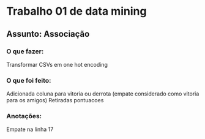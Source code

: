 # Trabalho 01 de data mining

## Assunto: Associação

### O que fazer:
Transformar CSVs em one hot encoding


### O que foi feito:
Adicionada coluna para vitoria ou derrota (empate considerado como vitoria para os amigos)
Retiradas pontuacoes

### Anotações:
Empate na linha 17